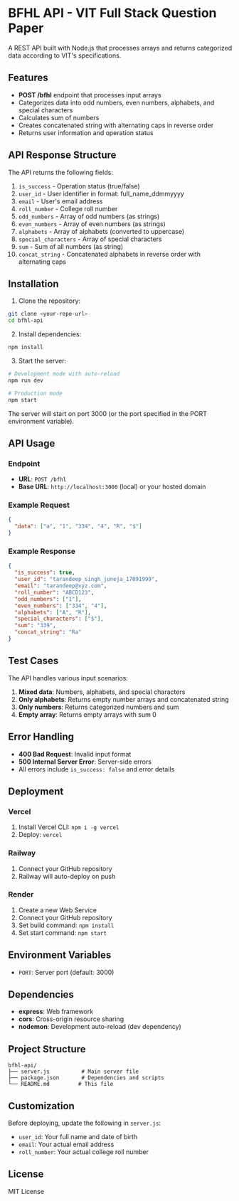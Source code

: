 # BFHL API - VIT Full Stack Question Paper

A REST API built with Node.js that processes arrays and returns categorized data according to VIT's specifications.

## Features

- **POST /bfhl** endpoint that processes input arrays
- Categorizes data into odd numbers, even numbers, alphabets, and special characters
- Calculates sum of numbers
- Creates concatenated string with alternating caps in reverse order
- Returns user information and operation status

## API Response Structure

The API returns the following fields:
1. `is_success` - Operation status (true/false)
2. `user_id` - User identifier in format: full_name_ddmmyyyy
3. `email` - User's email address
4. `roll_number` - College roll number
5. `odd_numbers` - Array of odd numbers (as strings)
6. `even_numbers` - Array of even numbers (as strings)
7. `alphabets` - Array of alphabets (converted to uppercase)
8. `special_characters` - Array of special characters
9. `sum` - Sum of all numbers (as string)
10. `concat_string` - Concatenated alphabets in reverse order with alternating caps

## Installation

1. Clone the repository:
```bash
git clone <your-repo-url>
cd bfhl-api
```

2. Install dependencies:
```bash
npm install
```

3. Start the server:
```bash
# Development mode with auto-reload
npm run dev

# Production mode
npm start
```

The server will start on port 3000 (or the port specified in the PORT environment variable).

## API Usage

### Endpoint
- **URL**: `POST /bfhl`
- **Base URL**: `http://localhost:3000` (local) or your hosted domain

### Example Request

```json
{
  "data": ["a", "1", "334", "4", "R", "$"]
}
```

### Example Response

```json
{
  "is_success": true,
  "user_id": "tarandeep_singh_juneja_17091999",
  "email": "tarandeep@xyz.com",
  "roll_number": "ABCD123",
  "odd_numbers": ["1"],
  "even_numbers": ["334", "4"],
  "alphabets": ["A", "R"],
  "special_characters": ["$"],
  "sum": "339",
  "concat_string": "Ra"
}
```

## Test Cases

The API handles various input scenarios:

1. **Mixed data**: Numbers, alphabets, and special characters
2. **Only alphabets**: Returns empty number arrays and concatenated string
3. **Only numbers**: Returns categorized numbers and sum
4. **Empty array**: Returns empty arrays with sum 0

## Error Handling

- **400 Bad Request**: Invalid input format
- **500 Internal Server Error**: Server-side errors
- All errors include `is_success: false` and error details

## Deployment

### Vercel
1. Install Vercel CLI: `npm i -g vercel`
2. Deploy: `vercel`

### Railway
1. Connect your GitHub repository
2. Railway will auto-deploy on push

### Render
1. Create a new Web Service
2. Connect your GitHub repository
3. Set build command: `npm install`
4. Set start command: `npm start`

## Environment Variables

- `PORT`: Server port (default: 3000)

## Dependencies

- **express**: Web framework
- **cors**: Cross-origin resource sharing
- **nodemon**: Development auto-reload (dev dependency)

## Project Structure

```
bfhl-api/
├── server.js          # Main server file
├── package.json       # Dependencies and scripts
└── README.md         # This file
```

## Customization

Before deploying, update the following in `server.js`:
- `user_id`: Your full name and date of birth
- `email`: Your actual email address
- `roll_number`: Your actual college roll number

## License

MIT License
